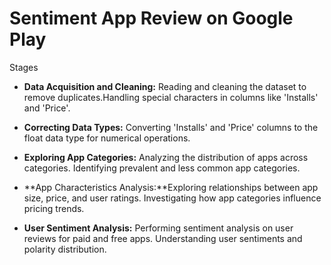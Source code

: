 # Sentiment App Review on Google Play

Stages

- **Data Acquisition and Cleaning:** Reading and cleaning the dataset to remove duplicates.Handling special characters in columns like 'Installs' and 'Price'.

- **Correcting Data Types:** Converting 'Installs' and 'Price' columns to the float data type for numerical operations.

- **Exploring App Categories:** Analyzing the distribution of apps across categories. Identifying prevalent and less common app categories.

- **App Characteristics Analysis:**Exploring relationships between app size, price, and user ratings. Investigating how app categories influence pricing trends.

- **User Sentiment Analysis:** Performing sentiment analysis on user reviews for paid and free apps. Understanding user sentiments and polarity distribution.
